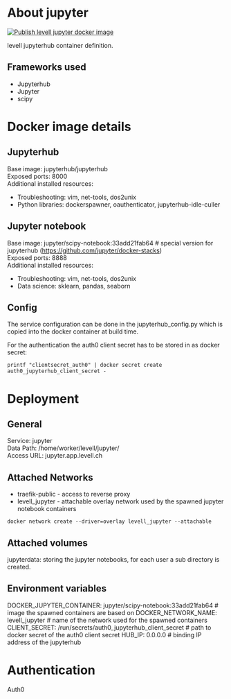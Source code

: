 # About jupyter  
[![Publish levell jupyter docker image](https://github.com/jimmylevell/Jupyter/actions/workflows/action.yml/badge.svg?branch=master)](https://github.com/jimmylevell/Jupyter/actions/workflows/action.yml)  

levell jupyterhub container definition.    

## Frameworks used
- Jupyterhub
- Jupyter  
- scipy  

# Docker image details 
## Jupyterhub
Base image: jupyterhub/jupyterhub  
Exposed ports: 8000  
Additional installed resources:  
- Troubleshooting: vim, net-tools, dos2unix  
- Python libraries: dockerspawner, oauthenticator, jupyterhub-idle-culler

## Jupyter notebook
Base image: jupyter/scipy-notebook:33add21fab64         # special version for jupyterhub (https://github.com/jupyter/docker-stacks)  
Exposed ports: 8888  
Additional installed resources:  
- Troubleshooting: vim, net-tools, dos2unix  
- Data science: sklearn, pandas, seaborn

## Config
The service configuration can be done in the jupyterhub_config.py which is copied into the docker container at build time.  

For the authentication the auth0 client secret has to be stored in as docker secret:  
```
printf "clientsecret_auth0" | docker secret create auth0_jupyterhub_client_secret -
```

# Deployment
## General
Service: jupyter  
Data Path: /home/worker/levell/jupyter/  
Access URL: jupyter.app.levell.ch  

## Attached Networks
- traefik-public - access to reverse proxy
- levell_jupyter - attachable overlay network used by the spawned jupyter notebook containers

```
docker network create --driver=overlay levell_jupyter --attachable
```

## Attached volumes
jupyterdata: storing the jupyter notebooks, for each user a sub directory is created.  

## Environment variables 
DOCKER_JUPYTER_CONTAINER: jupyter/scipy-notebook:33add21fab64       # image the spawned containers are based on
DOCKER_NETWORK_NAME: levell_jupyter                                   # name of the network used for the spawned containers
CLIENT_SECRET: /run/secrets/auth0_jupyterhub_client_secret          # path to docker secret of the auth0 client secret
HUB_IP: 0.0.0.0             # binding IP address of the jupyterhub

# Authentication
Auth0

